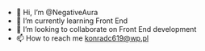 - 👋 Hi, I’m @NegativeAura
- 🌱 I’m currently learning Front End
- 💞️ I’m looking to collaborate on Front End development
- 📫 How to reach me konradc619@wp.pl

<!---
NegativeAura/NegativeAura is a ✨ special ✨ repository because its `README.md` (this file) appears on your GitHub profile.
You can click the Preview link to take a look at your changes.
--->
